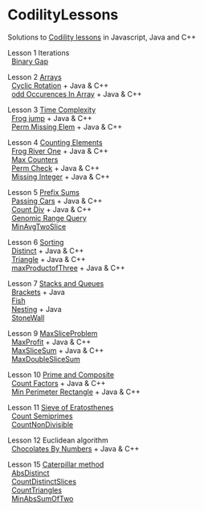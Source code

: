 # CodilityLessons

Solutions to [Codility lessons](https://app.codility.com/programmers/lessons) in Javascript, Java and C++

Lesson 1 Iterations<br>
&nbsp;  [Binary Gap](/1%20Iterations/BinaryGap/BinaryGap.MD)<br>

Lesson 2 [Arrays](/2%20Arrays)<br>
&nbsp;  [Cyclic Rotation](/2%20Arrays/Cyclic%20Rotation/CyclicRotation.MD) + Java & C++<br>
&nbsp;  [odd Occurences In Array](/2%20Arrays/oddOccurencesInArray/OddOccurrencesInArray.MD) + Java & C++<br>

Lesson 3 [Time Complexity](/3%20Time%20Complexity)<br>
&nbsp;  [Frog jump](/3%20Time%20Complexity/FrogJmp/frogJump.MD) + Java & C++<br>
&nbsp;  [Perm Missing Elem](/3%20Time%20Complexity/PermMissingElem/PermMissingElem.MD) + Java & C++<br>

Lesson 4 [Counting Elements](/4%20Counting%20Elements)<br>
&nbsp;  [Frog River One](/4%20Counting%20Elements/FrogRiverOne/frog.MD) + Java & C++<br>
&nbsp;  [Max Counters](/4%20Counting%20Elements/MaxCounters/MaxCounters.MD)<br>
&nbsp;  [Perm Check](/4%20Counting%20Elements/PermCheck/permCheck.MD) + Java & C++<br>
&nbsp;  [Missing Integer](/4%20Counting%20Elements/missingInteger/missingInt.MD) + Java & C++<br>

Lesson 5 [Prefix Sums](/5%20PrefixSums)<br>
&nbsp; [Passing Cars](/5%20PrefixSums/PassingCars/passingCars.MD) + Java & C++ <br>
&nbsp; [Count Div](/5%20PrefixSums/CountDiv/countDiv.MD) + Java & C++ <br>
&nbsp; [Genomic Range Query](/5%20PrefixSums/GenomicRangeQuery/GRQ.MD)<br>
&nbsp; [MinAvgTwoSlice](/5%20PrefixSums/MinAvgTwoSlice/MinAvgTwoSlice.MD) <br>

Lesson 6 [Sorting](/6%20Sorting/)<br>
&nbsp; [Distinct](/6%20Sorting/Distinct/Distinct.MD) + Java & C++<br>
&nbsp; [Triangle](/6%20Sorting/Triangle/Triagle.MD) + Java & C++<br>
&nbsp; [maxProductofThree](/6%20Sorting/maxProductofThree/MaxProdTree.MD) + Java & C++<br>

Lesson 7 [Stacks and Queues](/7%20StacksandQues/) <br>
&nbsp; [Brackets](/7%20StacksandQues/Brackets/brackets.MD) + Java<br>
&nbsp; [Fish](/7%20StacksandQues/Fish/fish.MD)<br>
&nbsp; [Nesting](/7%20StacksandQues/Nesting/nesting.MD) + Java<br>
&nbsp; [StoneWall](/7%20StacksandQues/StoneWall/stoneWall.MD)<br>

Lesson 9 [MaxSliceProblem](/9%20MaxSliceProblem/)<br>
&nbsp; [MaxProfit](/9%20MaxSliceProblem/MaxProfit/MaxProfit.MD) + Java & C++<br>
&nbsp; [MaxSliceSum](/9%20MaxSliceProblem/MaxSliceSum/MaxSliceSum.MD) + Java & C++ <br>
&nbsp; [MaxDoubleSliceSum](/9%20MaxSliceProblem/MaxDoubleSliceSum/MaxDoubleSliceSum.MD) <br>

Lesson 10 [Prime and Composite](/10%20PrimeandComposite/)<br>
&nbsp; [Count Factors](/10%20PrimeandComposite/CountFactors/countFactors.MD) + Java & C++ <br>
&nbsp; [Min Perimeter Rectangle](/10%20PrimeandComposite/MinPerimeterRectangle/MinPerimeterRectangle.MD) + Java & C++ <br>

Lesson 11 [Sieve of Eratosthenes](/11%20Sieve%20of%20Eratosthenes/)<br>
&nbsp; [Count Semiprimes](/11%20Sieve%20of%20Eratosthenes/CountSemiprimes/CountSemiprimes.MD) <br>
&nbsp; [CountNonDivisible](/11%20Sieve%20of%20Eratosthenes/CountNonDivisible/CountNonDivisible.MD) <br>

Lesson 12 Euclidean algorithm<br>
&nbsp; [Chocolates By Numbers](/12%20Euclidean%20algorithm/ChocolatesByNumbers/ChocolatesByNumbers.MD) + Java & C++ <br>

Lesson 15 [Caterpillar method](/15%20Caterpillar%20method/) <br>
&nbsp; [AbsDistinct](/15%20Caterpillar%20method/AbsDistinct/absDistinct.MD) <br>
&nbsp; [CountDistinctSlices](/15%20Caterpillar%20method/CountDistinctSlices/CountDistinctSlices.MD) <br>
&nbsp; [CountTriangles](/15%20Caterpillar%20method/CountTriangles/CountTriangles.MD) <br>
&nbsp; [MinAbsSumOfTwo](/15%20Caterpillar%20method/MinAbsSumOfTwo/MinAbsSumOfTwo.MD) <br>
